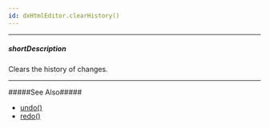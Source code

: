 ```yaml
---
id: dxHtmlEditor.clearHistory()
---
```

---
##### shortDescription
Clears the history of changes.

---
#####See Also#####
- [undo()](/api-reference/10%20UI%20Widgets/dxHtmlEditor/3%20Methods/undo().md '/Documentation/ApiReference/UI_Widgets/dxHtmlEditor/Methods/#undo')
- [redo()](/api-reference/10%20UI%20Widgets/dxHtmlEditor/3%20Methods/redo().md '/Documentation/ApiReference/UI_Widgets/dxHtmlEditor/Methods/#redo')